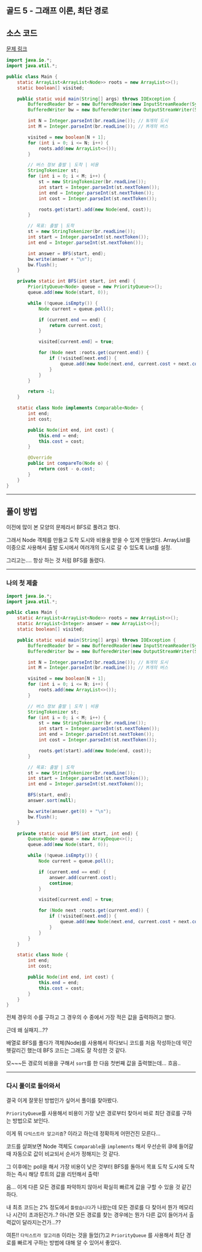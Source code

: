 ## 골드 5 - 그래프 이론, 최단 경로

## 소스 코드

[문제 링크](https://www.acmicpc.net/problem/1916)

```java
import java.io.*;
import java.util.*;

public class Main {
    static ArrayList<ArrayList<Node>> roots = new ArrayList<>();
    static boolean[] visited;

    public static void main(String[] args) throws IOException {
        BufferedReader br = new BufferedReader(new InputStreamReader(System.in));
        BufferedWriter bw = new BufferedWriter(new OutputStreamWriter(System.out));

        int N = Integer.parseInt(br.readLine()); // N개의 도시
        int M = Integer.parseInt(br.readLine()); // M개의 버스

        visited = new boolean[N + 1];
        for (int i = 0; i <= N; i++) {
            roots.add(new ArrayList<>());
        }

        // 버스 정보 출발 | 도착 | 비용
        StringTokenizer st;
        for (int i = 0; i < M; i++) {
            st = new StringTokenizer(br.readLine());
            int start = Integer.parseInt(st.nextToken());
            int end = Integer.parseInt(st.nextToken());
            int cost = Integer.parseInt(st.nextToken());

            roots.get(start).add(new Node(end, cost));
        }

        // 목표: 출발 | 도착
        st = new StringTokenizer(br.readLine());
        int start = Integer.parseInt(st.nextToken());
        int end = Integer.parseInt(st.nextToken());

        int answer = BFS(start, end);
        bw.write(answer + "\n");
        bw.flush();
    }

    private static int BFS(int start, int end) {
        PriorityQueue<Node> queue = new PriorityQueue<>();
        queue.add(new Node(start, 0));

        while (!queue.isEmpty()) {
            Node current = queue.poll();

            if (current.end == end) {
                return current.cost;
            }

            visited[current.end] = true;

            for (Node next :roots.get(current.end)) {
                if (!visited[next.end]) {
                    queue.add(new Node(next.end, current.cost + next.cost));
                }
            }
        }

        return -1;
    }

    static class Node implements Comparable<Node> {
        int end;
        int cost;

        public Node(int end, int cost) {
            this.end = end;
            this.cost = cost;
        }

        @Override
        public int compareTo(Node o) {
            return cost - o.cost;
        }
    }
}
```

---

## 풀이 방법

이전에 많이 본 모양의 문제라서 BFS로 풀려고 했다.

그래서 Node 객체를 만들고 도착 도시와 비용을 받을 수 있게 만들었다. ArrayList를 이중으로 사용해서 출발 도시에서 여러개의 도시로 갈 수 있도록 List를 설정.

그리고는.... 항상 하는 것 처럼 BFS를 돌렸다. 

---

### 나의 첫 제출

```java
import java.io.*;
import java.util.*;

public class Main {
    static ArrayList<ArrayList<Node>> roots = new ArrayList<>();
    static ArrayList<Integer> answer = new ArrayList<>();
    static boolean[] visited;

    public static void main(String[] args) throws IOException {
        BufferedReader br = new BufferedReader(new InputStreamReader(System.in));
        BufferedWriter bw = new BufferedWriter(new OutputStreamWriter(System.out));

        int N = Integer.parseInt(br.readLine()); // N개의 도시
        int M = Integer.parseInt(br.readLine()); // M개의 버스

        visited = new boolean[N + 1];
        for (int i = 0; i <= N; i++) {
            roots.add(new ArrayList<>());
        }

        // 버스 정보 출발 | 도착 | 비용
        StringTokenizer st;
        for (int i = 0; i < M; i++) {
            st = new StringTokenizer(br.readLine());
            int start = Integer.parseInt(st.nextToken());
            int end = Integer.parseInt(st.nextToken());
            int cost = Integer.parseInt(st.nextToken());

            roots.get(start).add(new Node(end, cost));
        }

        // 목표: 출발 | 도착
        st = new StringTokenizer(br.readLine());
        int start = Integer.parseInt(st.nextToken());
        int end = Integer.parseInt(st.nextToken());

        BFS(start, end);
        answer.sort(null);

        bw.write(answer.get(0) + "\n");
        bw.flush();
    }

    private static void BFS(int start, int end) {
        Queue<Node> queue = new ArrayDeque<>();
        queue.add(new Node(start, 0));

        while (!queue.isEmpty()) {
            Node current = queue.poll();

            if (current.end == end) {
                answer.add(current.cost);
                continue;
            }

            visited[current.end] = true;

            for (Node next :roots.get(current.end)) {
                if (!visited[next.end]) {
                    queue.add(new Node(next.end, current.cost + next.cost));
                }
            }
        }
    }

    static class Node {
        int end;
        int cost;

        public Node(int end, int cost) {
            this.end = end;
            this.cost = cost;
        }
    }
}
```

전체 경우의 수를 구하고 그 경우의 수 중에서 가장 적은 값을 출력하려고 했다.

근데 왜 실패지...??

배열로 BFS를 풀다가 객체(Node)를 사용해서 하다보니 코드를 처음 작성하는데 약간 헷갈리긴 했는데 BFS 코드는 그래도 잘 작성한 것 같다.

모~~~든 경로의 비용을 구해서 `sort`를 한 다음 첫번째 값을 출력했는데... 흐음..


---

### 다시 풀이로 돌아와서

결국 이게 잘못된 방법인가 싶어서 풀이를 찾아봤다.

`PriorityQueue`를 사용해서 비용이 가장 낮은 경로부터 찾아서 바로 최단 경로를 구하는 방법으로 보인다.

이게 뭐 `다익스트라 알고리즘`? 이라고 하는데 정확하게 어떤건진 모른다...

코드를 살펴보면 Node 객체도 `Comparable`을 `implements` 해서 우선순위 큐에 들어갈때 자동으로 값이 비교되서 순서가 정해지는 것 같다.

그 이후에는 poll을 해서 가장 비용이 낮은 것부터 BFS를 돌아서 목표 도착 도시에 도착하는 즉시 해당 루트의 값을 리턴해서 출력!

음... 이게 다른 모든 경로를 파악하지 않아서 확실히 빠르게 값을 구할 수 있을 것 같긴하다.

내 최초 코드는 2% 정도에서 `틀렸습니다`가 나왔는데 모든 경로를 다 찾아서 뭔가 메모리나 시간이 초과된건가..? 아니면 모든 경로를 찾는 경우에는 뭔가 다른 값이 들어가서 출력값이 달라지는건가...??

여튼!! `다익스트라 알고리즘` 이라는 것을 들었(?)고 `PriorityQueue` 를 사용해서 최단 경로를 빠르게 구하는 방법에 대해 알 수 있어서 좋았다.

